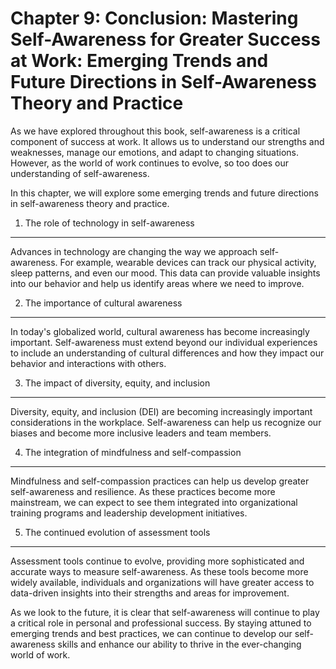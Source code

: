 Chapter 9: Conclusion: Mastering Self-Awareness for Greater Success at Work: Emerging Trends and Future Directions in Self-Awareness Theory and Practice
========================================================================================================================================================

As we have explored throughout this book, self-awareness is a critical component of success at work. It allows us to understand our strengths and weaknesses, manage our emotions, and adapt to changing situations. However, as the world of work continues to evolve, so too does our understanding of self-awareness.

In this chapter, we will explore some emerging trends and future directions in self-awareness theory and practice.

1. The role of technology in self-awareness
-------------------------------------------

Advances in technology are changing the way we approach self-awareness. For example, wearable devices can track our physical activity, sleep patterns, and even our mood. This data can provide valuable insights into our behavior and help us identify areas where we need to improve.

2. The importance of cultural awareness
---------------------------------------

In today's globalized world, cultural awareness has become increasingly important. Self-awareness must extend beyond our individual experiences to include an understanding of cultural differences and how they impact our behavior and interactions with others.

3. The impact of diversity, equity, and inclusion
-------------------------------------------------

Diversity, equity, and inclusion (DEI) are becoming increasingly important considerations in the workplace. Self-awareness can help us recognize our biases and become more inclusive leaders and team members.

4. The integration of mindfulness and self-compassion
-----------------------------------------------------

Mindfulness and self-compassion practices can help us develop greater self-awareness and resilience. As these practices become more mainstream, we can expect to see them integrated into organizational training programs and leadership development initiatives.

5. The continued evolution of assessment tools
----------------------------------------------

Assessment tools continue to evolve, providing more sophisticated and accurate ways to measure self-awareness. As these tools become more widely available, individuals and organizations will have greater access to data-driven insights into their strengths and areas for improvement.

As we look to the future, it is clear that self-awareness will continue to play a critical role in personal and professional success. By staying attuned to emerging trends and best practices, we can continue to develop our self-awareness skills and enhance our ability to thrive in the ever-changing world of work.
